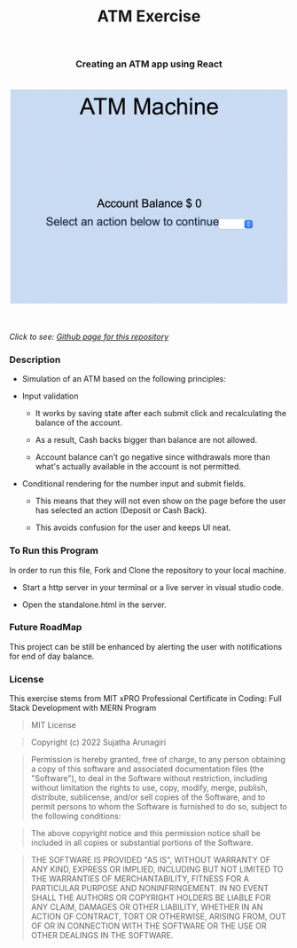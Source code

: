 
<h1 align="center">ATM Exercise</h1>
<br>
<h3 align="center">Creating an ATM app using React</h3>
<br>
<div align="center" id="top"> 
<img src = "./atm.png" width='500'/>
</div>
<br>
<br>

*Click to see: [Github page for this repository](https://suja-codes.github.io/ATM/)*

### Description 

- Simulation of an ATM based on the following principles:

- Input validation

    - It works by saving state after each submit click and recalculating the balance of the account.
  
    - As a result, Cash backs bigger than balance are not allowed.
  
    - Account balance can't go negative since withdrawals more than what's actually available in the account is not permitted.

  
-  Conditional rendering for the number input and submit fields. 

    - This means that they will not even show on the page before the user has selected an action (Deposit or Cash Back).
  
    - This avoids confusion for the user and keeps UI neat.
  

### To Run this Program

In order to run this file, Fork and Clone the repository to your local machine.

- Start a http server in your terminal or a live server in visual studio code.

- Open the standalone.html in the server.


### Future RoadMap

This project can be still be enhanced by alerting the user with notifications for end of day balance.


### License

This exercise stems from MIT xPRO Professional Certificate in Coding: Full Stack Development with MERN Program

> MIT License

> Copyright (c) 2022 Sujatha Arunagiri

> Permission is hereby granted, free of charge, to any person obtaining a copy
> of this software and associated documentation files (the "Software"), to deal
> in the Software without restriction, including without limitation the rights
> to use, copy, modify, merge, publish, distribute, sublicense, and/or sell
> copies of the Software, and to permit persons to whom the Software is
> furnished to do so, subject to the following conditions:

> The above copyright notice and this permission notice shall be included in all
> copies or substantial portions of the Software.

> THE SOFTWARE IS PROVIDED "AS IS", WITHOUT WARRANTY OF ANY KIND, EXPRESS OR
> IMPLIED, INCLUDING BUT NOT LIMITED TO THE WARRANTIES OF MERCHANTABILITY,
> FITNESS FOR A PARTICULAR PURPOSE AND NONINFRINGEMENT. IN NO EVENT SHALL THE
> AUTHORS OR COPYRIGHT HOLDERS BE LIABLE FOR ANY CLAIM, DAMAGES OR OTHER
> LIABILITY, WHETHER IN AN ACTION OF CONTRACT, TORT OR OTHERWISE, ARISING FROM,
> OUT OF OR IN CONNECTION WITH THE SOFTWARE OR THE USE OR OTHER DEALINGS IN THE
> SOFTWARE.

  
